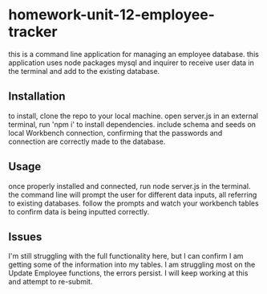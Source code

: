 # homework-unit-12-employee-tracker

this is a command line application for managing an employee database. this application uses node packages mysql and inquirer to receive user data in the terminal and add to the existing database.

## Installation

to install, clone the repo to your local machine. open server.js in an external terminal, run 'npm i' to install dependencies. include schema and seeds on local Workbench connection, confirming that the passwords and connection are correctly made to the database.

## Usage

once properly installed and connected, run node server.js in the terminal. the command line will prompt the user for different data inputs, all referring to existing databases. follow the prompts and watch your workbench tables to confirm data is being inputted correctly.

## Issues

I'm still struggling with the full functionality here, but I can confirm I am getting some of the information into my tables. I am struggling most on the Update Employee functions, the errors persist. I will keep working at this and attempt to re-submit.
